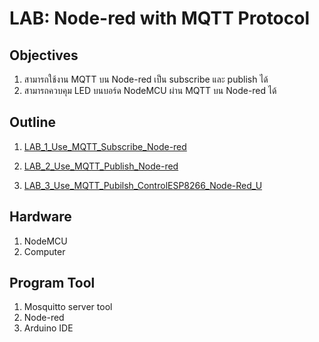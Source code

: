 # LAB: Node-red with MQTT Protocol

## **Objectives**

1. สามารถใช้งาน MQTT บน Node-red เป็น subscribe และ publish ได้
2. สามารถควบคุม LED บนบอร์ด NodeMCU ผ่าน MQTT บน Node-red ได้ 


## **Outline**

1. [LAB_1_Use_MQTT_Subscribe_Node-red](https://github.com/Advance-Innovation-Centre-AIC/EE_Curriculum/blob/main/term2_65_EMB62_IoT/LAB02/LAB_1_Use_MQTT_Subscribe_Node-red.md)

2. [LAB_2_Use_MQTT_Publish_Node-red](https://github.com/Advance-Innovation-Centre-AIC/EE_Curriculum/blob/main/term2_65_EMB62_IoT/LAB02/LAB_2_Use_MQTT_Publish_Node-red.md)

3. [LAB_3_Use_MQTT_Pubilsh_ControlESP8266_Node-Red_U](https://github.com/Advance-Innovation-Centre-AIC/EE_Curriculum/blob/main/term2_65_EMB62_IoT/LAB02/LAB_3_Use_MQTT_Pubilsh_ControlESP8266_Node-Red_UI.md)


## **Hardware**

1. NodeMCU
2. Computer

## **Program Tool**
1. Mosquitto server tool
2. Node-red
3. Arduino IDE 



